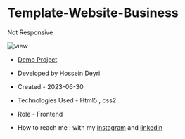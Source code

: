 # Template-Website-Business
Not Responsive

![view](https://github.com/hossein-deyri/First-Project/assets/136192436/27fcde6d-1b97-4313-b693-c3771259982b)

- [Demo Project](https://hossein-deyri.github.io/Template-Website-Business/)

- Developed by Hossein Deyri

- Created -  2023-06-30

- Technologies Used - Html5 , css2 

- Role - Frontend

- How to reach me : with my [instagram](https://www.instagram.com/hossein.deyri_web) and [linkedin](https://www.linkedin.com/in/hossein-deyri)

